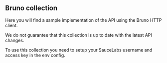 ## Bruno collection

Here you will find a sample implementation of the API using the Bruno HTTP client. 

We do not guarantee that this collection is up to date with the latest API changes. 

To use this collection you need to setup your SauceLabs username and access key in the env config. 
